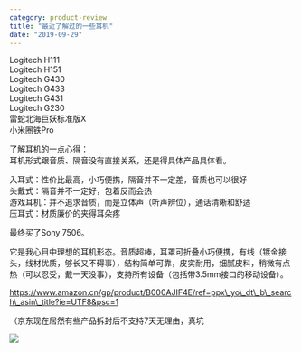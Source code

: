 ```yaml
---
category: product-review
title: "最近了解过的一些耳机"
date: "2019-09-29"
---
```


Logitech H111  
Logitech H151  
Logitech G430  
Logitech G433  
Logitech G431  
Logitech G230  
雷蛇北海巨妖标准版X  
小米圈铁Pro

了解耳机的一点心得：  
耳机形式跟音质、隔音没有直接关系，还是得具体产品具体看。

入耳式：性价比最高，小巧便携，隔音并不一定差，音质也可以很好  
头戴式：隔音并不一定好，包着反而会热  
游戏耳机：并不追求音质，而是立体声（听声辨位），通话清晰和舒适  
压耳式：材质廉价的夹得耳朵疼

最终买了Sony 7506。

它是我心目中理想的耳机形态。音质超棒，耳罩可折叠小巧便携，有线（镀金接头，线材优质，够长又不碍事），结构简单可靠，皮实耐用，细腻皮料，稍微有点热（可以忍受，戴一天没事），支持所有设备（包括带3.5mm接口的移动设备）。

https://www.amazon.cn/gp/product/B000AJIF4E/ref=ppx\_yo\_dt\_b\_search\_asin\_title?ie=UTF8&psc=1

（京东现在居然有些产品拆封后不支持7天无理由，真坑

![](https://goooooouwa.files.wordpress.com/2020/04/efniuqou8aeupan.jpeg?w=305)
